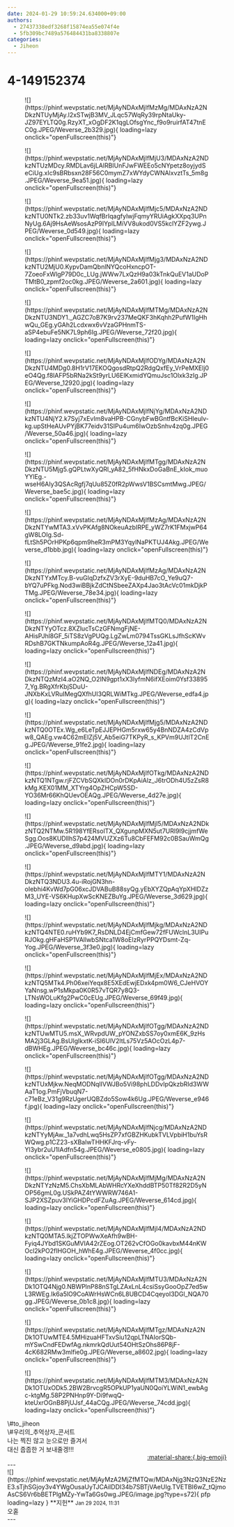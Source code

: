 ```yaml
---
date: 2024-01-29 10:59:24.634000+09:00
authors:
  - 27437338edf3268f15874ea55e074f4e
  - 5fb309bc7489a576484431ba8338807e
categories:
  - Jiheon
---
```


# 4-149152374

<div class="post-container" markdown="1">
<div class="content-container md-sidebar__scrollwrap" markdown="1">


<figure markdown="1">
![](https://phinf.wevpstatic.net/MjAyNDAxMjlfMzMg/MDAxNzA2NDkzNTUyMjAy.l2xSTwjB3MV_JLqc57WqRy39rpNtaUky-JZ97EYLTQ0g.RzyXT_xOgDF2K1qgLOfsgYnc_f9o9ruirfAT47tnEC0g.JPEG/Weverse_2b329.jpg){ loading=lazy onclick="openFullscreen(this)"}
</figure>

<figure markdown="1">
![](https://phinf.wevpstatic.net/MjAyNDAxMjlfMjU3/MDAxNzA2NDkzNTUzMDcy.RMDLav6jLAlRBIUnFJwFWEEo5cNYpetz8oyjydSeCiUg.xIc9sBRbsxn28F56C0mymZ7xWYdyCWNAlxvztTs_5m8g.JPEG/Weverse_9ea51.jpg){ loading=lazy onclick="openFullscreen(this)"}
</figure>

<figure markdown="1">
![](https://phinf.wevpstatic.net/MjAyNDAxMjlfMjc5/MDAxNzA2NDkzNTU0NTk2.zb33uv1WqfBrIqagfylwjFqmyYRUiAgkXXpq3UPnNyUg.6Aj9HsAeWsosAzP9IYplLMiVV8ukod0VS5kclYZF2ywg.JPEG/Weverse_0d549.jpg){ loading=lazy onclick="openFullscreen(this)"}
</figure>

<figure markdown="1">
![](https://phinf.wevpstatic.net/MjAyNDAxMjlfMjg3/MDAxNzA2NDkzNTU2MjU0.KypvDamQbnlNYQcoHxncpOT-7ZoeoFxWlgP79D0c_LUg.jWWw7LxQzH9a03kTnkQuEV1aUDoPTMtB0_zpmf2oc0kg.JPEG/Weverse_2a601.jpg){ loading=lazy onclick="openFullscreen(this)"}
</figure>

<figure markdown="1">
![](https://phinf.wevpstatic.net/MjAyNDAxMjlfMTMg/MDAxNzA2NDkzNTU3NDY1._AGZC7oB7K9rv237MeQKF3hKqhh2PufW1IgHhwQu_GEg.yGAh2Lcdxwx6vVzaGPHnmTS-aSP4ebuFe5NK7L9ph6Ig.JPEG/Weverse_72f20.jpg){ loading=lazy onclick="openFullscreen(this)"}
</figure>

<figure markdown="1">
![](https://phinf.wevpstatic.net/MjAyNDAxMjlfODYg/MDAxNzA2NDkzNTU4MDg0.8H1rV17EKOQgosdRtpQ2RdgQxfEy_VrPeMXElj0eO4Qg.f8lAFP5bRNa2kSt9yrLU6ElKxmidYQmuJsc1Olxk3zIg.JPEG/Weverse_12920.jpg){ loading=lazy onclick="openFullscreen(this)"}
</figure>

<figure markdown="1">
![](https://phinf.wevpstatic.net/MjAyNDAxMjlfNjYg/MDAxNzA2NDkzNTU4NjY2.k7Syj7xEvIm8vaHPB-CGnybFwBGntfBcKiSHIeulv-kg.upStHeAUvPYjBK77eidv31SIPu4um6IwOzbSnhv4zq0g.JPEG/Weverse_50a46.jpg){ loading=lazy onclick="openFullscreen(this)"}
</figure>

<figure markdown="1">
![](https://phinf.wevpstatic.net/MjAyNDAxMjlfMTgg/MDAxNzA2NDkzNTU5Mjg5.gQPLtwXyQRl_yA82_5fHNkxDoGaBnE_kIok_muoYYlEg.-wseH6AIy3QSAcRgfj7qUu85Z0fR2pWwsV1BSCsmtMwg.JPEG/Weverse_bae5c.jpg){ loading=lazy onclick="openFullscreen(this)"}
</figure>

<figure markdown="1">
![](https://phinf.wevpstatic.net/MjAyNDAxMjlfMzAg/MDAxNzA2NDkzNTYwMTA3.xVvPKAfg8NOkeuAzbIRPE_yWZ7rK1FMxjwP64gW8LOIg.Sd-fLtSh5POrHPKp6qpm9heR3mPM3YqylNaPKTUJ4Akg.JPEG/Weverse_d1bbb.jpg){ loading=lazy onclick="openFullscreen(this)"}
</figure>

<figure markdown="1">
![](https://phinf.wevpstatic.net/MjAyNDAxMjlfMzAg/MDAxNzA2NDkzNTYxMTcy.B-vuGlqDzfxZV3rXyE-9duHB7cO_Ye9uQ7-bYQ7uPFkg.Nod3wiBBjkZdCtNSbeeZAXp4Jao3tAcVc01mkDjkPTMg.JPEG/Weverse_78e34.jpg){ loading=lazy onclick="openFullscreen(this)"}
</figure>

<figure markdown="1">
![](https://phinf.wevpstatic.net/MjAyNDAxMjlfMTQ0/MDAxNzA2NDkzNTYyOTcz.8XZlucTsCzGFNmgFjNE-AHisPJhl8GF_5iTS8zVgPUQg.LgZwLm0794TssGKLsJfhScKWvRDshB7GKTNkumpAoR4g.JPEG/Weverse_12a41.jpg){ loading=lazy onclick="openFullscreen(this)"}
</figure>

<figure markdown="1">
![](https://phinf.wevpstatic.net/MjAyNDAxMjlfNDEg/MDAxNzA2NDkzNTQzMzI4.aO2NQ_O2IN9gpt1xX3lyfmN6ifXEoim0Ysf338957_Yg.BRgXfrKbjSDuU-JNXbKxLVRuIMegQXfhUI3QRLWiMTkg.JPEG/Weverse_edfa4.jpg){ loading=lazy onclick="openFullscreen(this)"}
</figure>

<figure markdown="1">
![](https://phinf.wevpstatic.net/MjAyNDAxMjlfMjg5/MDAxNzA2NDkzNTQ0OTEx.Wg_e6LeTpEJJEPHGm5rxw65y4BnNDZA4zCdVpw8_QAEg.vw4C62mEIZj5V_Ab5eiG7TKPyR_s_KPVm9UJtlT2CnEg.JPEG/Weverse_91fe2.jpg){ loading=lazy onclick="openFullscreen(this)"}
</figure>

<figure markdown="1">
![](https://phinf.wevpstatic.net/MjAyNDAxMjlfOTkg/MDAxNzA2NDkzNTQ1NTgw.rjFZCVbSQXkIDOn0rDKpAiAlz_J6trODh4U5zZsR8kMg.KEX01MM_XTYrg4OpZHCpW5SD-YO36Mr66KhQUevOEAQg.JPEG/Weverse_4d27e.jpg){ loading=lazy onclick="openFullscreen(this)"}
</figure>

<figure markdown="1">
![](https://phinf.wevpstatic.net/MjAyNDAxMjlfMjI5/MDAxNzA2NDkzNTQ2NTMw.5R198YfERsolTX_QXgunpMXN5ut7URl9I9cjjmfWeSgg.Oos8KUDllhS7p424MVUZXz6Tu8CbFEFM92c0BSauWmQg.JPEG/Weverse_d9abd.jpg){ loading=lazy onclick="openFullscreen(this)"}
</figure>

<figure markdown="1">
![](https://phinf.wevpstatic.net/MjAyNDAxMjlfMTY1/MDAxNzA2NDkzNTQ3NDU3.4u-iRojGN3hn-oIebhi4KvWd7pG06xcJDVABuB88syQg.yEbXYZQpAqYpXHIDZzM3_UYE-VS6KHupXwScKNEZBuYg.JPEG/Weverse_3d629.jpg){ loading=lazy onclick="openFullscreen(this)"}
</figure>

<figure markdown="1">
![](https://phinf.wevpstatic.net/MjAyNDAxMjlfMjkg/MDAxNzA2NDkzNTQ4NTE0.ruHYb9K7_RsDNLD4EjCmfGew72fFUWclnL3UIPuRJOkg.gHFaHSP1VAllwbSNtca1W8oElzRyrPPQYDsmt-Zq-Yog.JPEG/Weverse_3f3e0.jpg){ loading=lazy onclick="openFullscreen(this)"}
</figure>

<figure markdown="1">
![](https://phinf.wevpstatic.net/MjAyNDAxMjlfMjEx/MDAxNzA2NDkzNTQ5MTk4.Ph06xeiYeqx8E5XEdEwjEDxk4pm0W6_CJeHVOYYaNnsg.wP1sMkpa0K0R57vTQR7y8Q3-LTNsWOLuKfg2PwC0cEUg.JPEG/Weverse_69f49.jpg){ loading=lazy onclick="openFullscreen(this)"}
</figure>

<figure markdown="1">
![](https://phinf.wevpstatic.net/MjAyNDAxMjlfOTgg/MDAxNzA2NDkzNTUwMTU5.msX_WRvpdUW_pYONZxbSS7oy0xmE6K_9zHsMA2j3GLAg.BsUlgIkxtK-iSI6UlV2ltLs75Vz5AOcOzL4p7-dBWHEg.JPEG/Weverse_bc46c.jpg){ loading=lazy onclick="openFullscreen(this)"}
</figure>

<figure markdown="1">
![](https://phinf.wevpstatic.net/MjAyNDAxMjlfOTgg/MDAxNzA2NDkzNTUxMjkw.NeqMODNqlIVWJBo5Vi98phLDDvIpQkzbRId3WWAaT1og.PmFjVbuqN7-c71eBz_V31g9RzUgerUQBZdo5Sow4k6Ug.JPEG/Weverse_e946f.jpg){ loading=lazy onclick="openFullscreen(this)"}
</figure>

<figure markdown="1">
![](https://phinf.wevpstatic.net/MjAyNDAxMjlfNjcg/MDAxNzA2NDkzNTYyMjAw._1a7vdhLwq5HsZP7xfGBZHKubkTVLVpbiH1buYsRWQwg.p1CZ23-sXBalwTHHKFJrq-vFy-Yl3ybr2uU1IAdfn54g.JPEG/Weverse_e0805.jpg){ loading=lazy onclick="openFullscreen(this)"}
</figure>

<figure markdown="1">
![](https://phinf.wevpstatic.net/MjAyNDAxMjlfMjMg/MDAxNzA2NDkzNTYzNzM5.ChsXbMLAbWHRcYXeXhddBTP50Tf82R2D5yNOP56gmL0g.USkPAZ4tYWWRW746A1-SJP2XSZpuv3lYiGHDPcdFZuAg.JPEG/Weverse_614cd.jpg){ loading=lazy onclick="openFullscreen(this)"}
</figure>

<figure markdown="1">
![](https://phinf.wevpstatic.net/MjAyNDAxMjlfMjI4/MDAxNzA2NDkzNTQ0MTA5.lkjZTOPWwXeAfh9wBH-Fyiq4JYbd1SKGuMVIA42rZEog.OT262vCfOGo0kavbxM44nKWOcl2kPO2fIHGOH_hWhE4g.JPEG/Weverse_4f0cc.jpg){ loading=lazy onclick="openFullscreen(this)"}
</figure>

<figure markdown="1">
![](https://phinf.wevpstatic.net/MjAyNDAxMjlfMTU3/MDAxNzA2NDk1OTQ4Njg0.NBWPlnP88nSTgLZAxLnL4csiSsyGooOpZ7ed5wL3RWEg.Ik6a5lO9CoAWrHsWCn6L8UBCD4CqeyoI3DGl_NQA70gg.JPEG/Weverse_0b1c8.jpg){ loading=lazy onclick="openFullscreen(this)"}
</figure>

<figure markdown="1">
![](https://phinf.wevpstatic.net/MjAyNDAxMjlfMTgz/MDAxNzA2NDk1OTUwMTE4.5MHizuaHFTxvSiu12qpLTNAIorSQb-mYSwCndFEDwfAg.nkmrkQdUut54OHtSzOhs86P8jF-4cK682RMw3mlfie0g.JPEG/Weverse_a8602.jpg){ loading=lazy onclick="openFullscreen(this)"}
</figure>

<figure markdown="1">
![](https://phinf.wevpstatic.net/MjAyNDAxMjlfMTM3/MDAxNzA2NDk1OTUxODk5.2BW2BrvcgR5OPkUP1yaUN0QoiYLWiN1_ewbAgc-ktgMg.58P2PNHnp9Y-Di9fwqQ-kteUxrOGnB8PjUJsf_44aCQg.JPEG/Weverse_74cdd.jpg){ loading=lazy onclick="openFullscreen(this)"}
</figure>
\#to_jiheon <br>\#우리의_추억상자_콘서트<br>나는 찍진 않고 눈으로만 즐겨서<br>대신 줍줍한 거 보내줄겡!!! 

</div>
</div>

<div style="text-align: right;" markdown="1">
<a href="https://weverse.io/fromis9/fanpost/4-149152374" style="text-align: right;">:material-share:{.big-emoji}</a>
</div>
---

<div class="comments-container md-sidebar__scrollwrap" markdown="1">
<div class="comment" markdown="1">
<div class='id-container' markdown="1">
![](https://phinf.wevpstatic.net/MjAyMzA2MjZfMTQw/MDAxNjg3NzQ3NzE2NzE3.sTjhSGjoy3v4YWgOusaUyTJCAiIDDI34b7SBTjVAeUIg.TVETBI6wZ_tQjmoAsCS6Vr6bBETPlgMZy-YwTa6Gs0wg.JPEG/image.jpg?type=s72){ pfp loading=lazy }
**<span class="artist">지헌</span>** <small>Jan 29 2024, 11:31</small><br>
</div>
<div class='comment-body' markdown="1">
오혿
</div>
</div>
</div>
---
